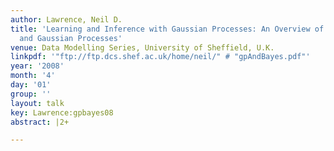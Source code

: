```yaml
---
author: Lawrence, Neil D.
title: 'Learning and Inference with Gaussian Processes: An Overview of Bayesian Inference
  and Gaussian Processes'
venue: Data Modelling Series, University of Sheffield, U.K.
linkpdf: '"ftp://ftp.dcs.shef.ac.uk/home/neil/" # "gpAndBayes.pdf"'
year: '2008'
month: '4'
day: '01'
group: ''
layout: talk
key: Lawrence:gpbayes08
abstract: |2+

---
```

